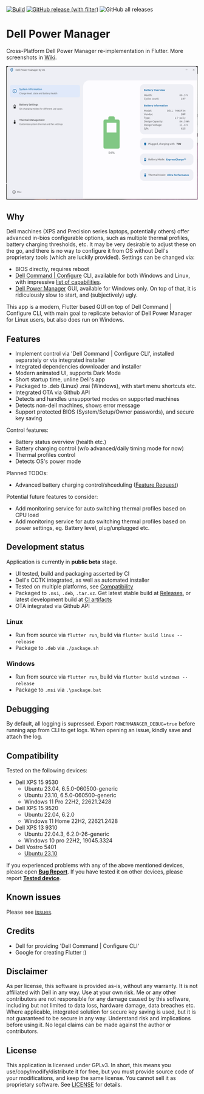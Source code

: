[![Build](https://github.com/alexVinarskis/dell-powermanager/actions/workflows/build.yml/badge.svg?branch=master)](https://github.com/alexVinarskis/dell-powermanager/actions/workflows/build.yml)
[![GitHub release (with filter)](https://img.shields.io/github/v/release/alexVinarskis/dell-powermanager?label=Release)](https://github.com/alexVinarskis/dell-powermanager/releases/latest)
![GitHub all releases](https://img.shields.io/github/downloads/alexVinarskis/dell-powermanager/total?label=Downloads)

# Dell Power Manager
Cross-Platform Dell Power Manager re-implementation in Flutter. More screenshots in [Wiki](https://github.com/alexVinarskis/dell-powermanager/wiki).

![Screenshot Summary](images/screenshot_summary.png)

## Why
Dell machines (XPS and Precision series laptops, potentially others) offer advanced in-bios configurable options, such as multiple thermal profiles, battery charging thresholds, etc. It may be very desirable to adjust these on the go, and there is no way to configure it from OS without Dell's proprietary tools (which are luckily provided). Settings can be changed via:
* BIOS directly, requires reboot
* [Dell Command | Configure](https://www.dell.com/support/kbdoc/en-us/000178000/dell-command-configure) CLI, available for both Windows and Linux, with impressive [list of capabilities](https://dl.dell.com/topicspdf/command-configure_reference-guide4_en-us.pdf).
* [Dell Power Manager](https://www.dell.com/support/contents/en-au/article/product-support/self-support-knowledgebase/software-and-downloads/dell-power-manager) GUI, available for Windows only. On top of that, it is ridiculously slow to start, and (subjectively) ugly.

This app is a modern, Flutter based GUI on top of Dell Command | Configure CLI, with main goal to replicate behavior of Dell Power Manager for Linux users, but also does run on Windows.

## Features
* Implement control via 'Dell Command | Configure CLI', installed separately or via integrated installer
* Integrated dependencies downloader and installer
* Modern animated UI, supports Dark Mode
* Short startup time, unline Dell's app
* Packaged to .deb (Linux) .msi (Windows), with start menu shortcuts etc.
* Integrated OTA via Github API
* Detects and handles unsupported modes on supported machines
* Detects non-dell machines, shows error message
* Support protected BIOS (System/Setup/Owner passwords), and secure key saving

Control features:
* Battery status overview (health etc.)
* Battery charging control (w/o advanced/daily timing mode for now)
* Thermal profiles control
* Detects OS's power mode

Planned TODOs:
* Advanced battery charging control/shceduling ([Feature Request](https://github.com/alexVinarskis/dell-powermanager/issues/24))

Potential future features to consider:
* Add monitoring service for auto switching thermal profiles based on CPU load
* Add monitoring service for auto switching thermal profiles based on power settings, eg. Battery level, plug/unplugged etc.

## Development status
Application is currently in __public beta__ stage.

* UI tested, build and packaging asserted by CI
* Dell's CCTK integrated, as well as automated installer
* Tested on multiple platforms, see [Compatibility](#compatibility)
* Packaged to `.msi`, `.deb`, `.tar.xz`. Get latest stable build at [Releases](https://github.com/alexVinarskis/dell-powermanager/releases/latest), or latest development build at [CI artifacts](https://github.com/alexVinarskis/dell-powermanager/actions/workflows/build.yml?query=branch%3Amaster)
* OTA integrated via Github API

### Linux
* Run from source via `flutter run`, build via `flutter build linux --release`
* Package to `.deb` via `./package.sh`

### Windows
* Run from source via `flutter run`, build via `flutter build windows --release`
* Package to `.msi` via `.\package.bat`

## Debugging

By default, all logging is supressed. Export `POWERMANAGER_DEBUG=true` before running app from CLI to get logs.
When opening an issue, kindly save and attach the log.

## Compatibility
Tested on the following devices:
* Dell XPS 15 9530
    * Ubuntu 23.04, 6.5.0-060500-generic
    * Ubuntu 23.10, 6.5.0-060500-generic
    * Windows 11 Pro 22H2, 22621.2428
* Dell XPS 15 9520
    * Ubuntu 22.04, 6.2.0
    * Windows 11 Home 22H2, 22621.2428
* Dell XPS 13 9310
    * Ubuntu 22.04.3, 6.2.0-26-generic
    * Windows 10 pro 22H2, 19045.3324
 * Dell Vostro 5401
    * [Ubuntu 23.10](https://github.com/alexVinarskis/dell-powermanager/issues/23) 

If you experienced problems with any of the above mentioned devices, please open [**Bug Report**](https://github.com/alexVinarskis/dell-powermanager/issues/new?template=bug_report.md&title=[BUG]). If you have tested it on other devices, please report [**Tested device**](https://github.com/alexVinarskis/dell-powermanager/issues).

## Known issues
Please see [issues](https://github.com/alexVinarskis/dell-powermanager/issues).
## Credits
* Dell for providing 'Dell Command | Configure CLI'
* Google for creating Flutter :)

## Disclaimer
As per license, this software is provided as-is, without any warranty. It is not affiliated with Dell in any way. Use at your own risk. Me or any other contributors are not responsible for any damage caused by this software, including but not limited to data loss, hardware damage, data breaches etc. Where applicable, integrated solution for secure key saving is used, but it is not guaranteed to be secure in any way. Understand risk and implications before using it. No legal claims can be made against the author or contributors.

## License
This application is licensed under GPLv3. In short, this means you use/copy/modify/distribute it for free, but you must provide source code of your modifications, and keep the same license. You cannot sell it as proprietary software. See [LICENSE](LICENSE) for details.
